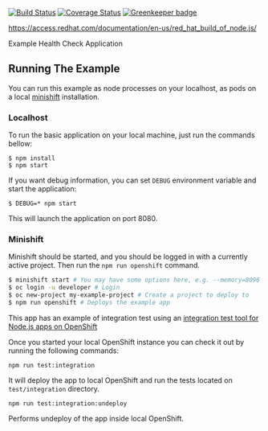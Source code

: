 [![Build Status](https://travis-ci.org/nodeshift-starters/nodejs-health-check-redhat.svg?branch=master)](https://travis-ci.org/nodeshift-starters/nodejs-health-check-redhat) [![Coverage Status](https://coveralls.io/repos/github/nodeshift-starters/nodejs-health-check-redhat/badge.svg?branch=master)](https://coveralls.io/github/nodeshift-starters/nodejs-health-check-redhat?branch=master) [![Greenkeeper badge](https://badges.greenkeeper.io/nodeshift-starters/nodejs-health-check-redhat.svg)](https://greenkeeper.io/)

https://access.redhat.com/documentation/en-us/red_hat_build_of_node.js/

Example Health Check Application

## Running The Example

You can run this example as node processes on your localhost, as pods on a local
[minishift](https://github.com/minishift/minishift/releases) installation.

### Localhost

To run the basic application on your local machine, just run the commands bellow:

```
$ npm install
$ npm start
```

If you want debug information, you can set `DEBUG` environment variable and start the application:

```
$ DEBUG=* npm start
```

This will launch the application on port 8080.

### Minishift

Minishift should be started, and you should be logged in with a currently
active project. Then run the `npm run openshift` command.

```sh
$ minishift start # You may have some options here, e.g. --memory=8096 --vm-driver=virtualbox
$ oc login -u developer # Login
$ oc new-project my-example-project # Create a project to deploy to
$ npm run openshift # Deploys the example app
```

This app has an example of integration test using an [integration test tool for Node.js apps on OpenShift](https://github.com/nodeshift/rhoaster)

Once you started your local OpenShift instance you can check it out by  running the following commands: 

```
npm run test:integration 
```

It will deploy the app to local OpenShift and run the tests located on `test/integration` directory.

```
npm run test:integration:undeploy
```

Performs undeploy of the app inside local OpenShift.